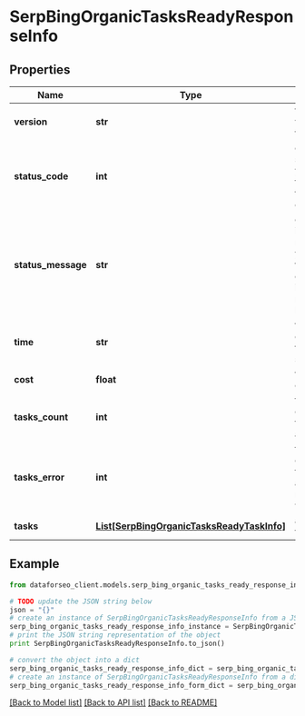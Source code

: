# SerpBingOrganicTasksReadyResponseInfo


## Properties

Name | Type | Description | Notes
------------ | ------------- | ------------- | -------------
**version** | **str** | the current version of the API | [optional] 
**status_code** | **int** | general status code you can find the full list of the response codes here | [optional] 
**status_message** | **str** | general informational message you can find the full list of general informational messages here | [optional] 
**time** | **str** | total execution time, seconds | [optional] 
**cost** | **float** | total tasks cost, USD | [optional] 
**tasks_count** | **int** | the number of tasks in the tasks array | [optional] 
**tasks_error** | **int** | the number of tasks in the tasks array returned with an error | [optional] 
**tasks** | [**List[SerpBingOrganicTasksReadyTaskInfo]**](SerpBingOrganicTasksReadyTaskInfo.md) | array of tasks | [optional] 

## Example

```python
from dataforseo_client.models.serp_bing_organic_tasks_ready_response_info import SerpBingOrganicTasksReadyResponseInfo

# TODO update the JSON string below
json = "{}"
# create an instance of SerpBingOrganicTasksReadyResponseInfo from a JSON string
serp_bing_organic_tasks_ready_response_info_instance = SerpBingOrganicTasksReadyResponseInfo.from_json(json)
# print the JSON string representation of the object
print SerpBingOrganicTasksReadyResponseInfo.to_json()

# convert the object into a dict
serp_bing_organic_tasks_ready_response_info_dict = serp_bing_organic_tasks_ready_response_info_instance.to_dict()
# create an instance of SerpBingOrganicTasksReadyResponseInfo from a dict
serp_bing_organic_tasks_ready_response_info_form_dict = serp_bing_organic_tasks_ready_response_info.from_dict(serp_bing_organic_tasks_ready_response_info_dict)
```
[[Back to Model list]](../README.md#documentation-for-models) [[Back to API list]](../README.md#documentation-for-api-endpoints) [[Back to README]](../README.md)


